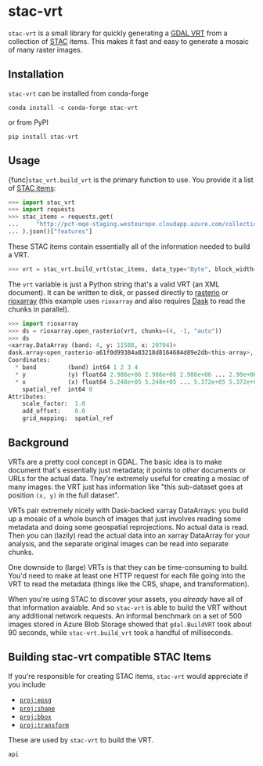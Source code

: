 # stac-vrt

`stac-vrt` is a small library for quickly generating a [GDAL VRT][vrt] from a collection
of [STAC][stac] items. This makes it fast and easy to generate a mosaic of many
raster images.

## Installation

`stac-vrt` can be installed from conda-forge

    conda install -c conda-forge stac-vrt

or from PyPI

    pip install stac-vrt

## Usage

{func}`stac_vrt.build_vrt` is the primary function to use. You provide it a list of [STAC items](https://github.com/radiantearth/stac-spec/tree/master/item-spec):

```python
>>> import stac_vrt
>>> import requests
>>> stac_items = requests.get(
...     "http://pct-mqe-staging.westeurope.cloudapp.azure.com/collections/usda-naip/items"
... ).json()["features"]
```

These STAC items contain essentially all of the information needed to build a VRT.

```python
>>> vrt = stac_vrt.build_vrt(stac_items, data_type="Byte", block_width=512, block_height=512)
```

The `vrt` variable is just a Python string that's a valid VRT (an XML document). It can
be written to disk, or passed directly to [rasterio](https://rasterio.readthedocs.io/en/latest/) or [rioxarray](https://corteva.github.io/rioxarray/stable/) (this example uses `rioxarray` and also requires [Dask](https://dask.org/) to read the chunks in parallel).

```python
>>> import rioxarray
>>> ds = rioxarray.open_rasterio(vrt, chunks=(4, -1, "auto"))
>>> ds
<xarray.DataArray (band: 4, y: 11588, x: 20704)>
dask.array<open_rasterio-a61f0d99384a83218d8164684d89e2db<this-array>, shape=(4, 11588, 20704), dtype=uint8, chunksize=(1, 11520, 11520), chunktype=numpy.ndarray>
Coordinates:
  * band         (band) int64 1 2 3 4
  * y            (y) float64 2.986e+06 2.986e+06 2.986e+06 ... 2.98e+06 2.98e+06
  * x            (x) float64 5.248e+05 5.248e+05 ... 5.372e+05 5.372e+05
    spatial_ref  int64 0
Attributes:
    scale_factor:  1.0
    add_offset:    0.0
    grid_mapping:  spatial_ref
```

## Background

VRTs are a pretty cool concept in GDAL. The basic idea is to make document that's essentially just metadata; it points to *other* documents or URLs for the actual data. They're extremely useful for creating a mosiac of many images: the VRT just has information like "this sub-dataset goes at position `(x, y)` in the full dataset".

VRTs pair extremely nicely with Dask-backed xarray DataArrays: you build up a mosaic of a whole bunch of images that just involves reading some metadata and doing some geospatial reprojections. No actual data is read. Then you can (lazily) read the actual data into an xarray DataArray for your analysis, and the separate original images can be read into separate chunks.

One downside to (large) VRTs is that they can be time-consuming to build. You'd need to make at least one HTTP request for each file going into the VRT to read the metadata (things like the CRS, shape, and transformation).

When you're using STAC to discover your assets, you *already* have all of that information avaiable. And so `stac-vrt` is able to build the VRT without any additional network requests. An informal benchmark on a set of 500 images stored in Azure Blob Storage showed that `gdal.BuildVRT` took about 90 seconds, while `stac-vrt.build_vrt` took a handful of milliseconds.

## Building stac-vrt compatible STAC Items

If you're responsible for creating STAC items, `stac-vrt` would appreciate if you include

* [`proj:epsg`](https://github.com/radiantearth/stac-spec/blob/dev/extensions/projection/README.md#projepsg)
* [`proj:shape`](https://github.com/radiantearth/stac-spec/blob/dev/extensions/projection/README.md#projshape)
* [`proj:bbox`](https://github.com/radiantearth/stac-spec/blob/dev/extensions/projection/README.md#projbbox)
* [`proj:transform`](https://github.com/radiantearth/stac-spec/blob/dev/extensions/projection/README.md#projtransform)

These are used by `stac-vrt` to build the VRT.

[vrt]: https://gdal.org/drivers/raster/vrt.html
[stac]: https://stacspec.org/

```{toctree}
api
```

